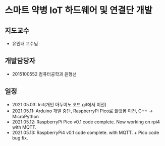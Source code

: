 # 스마트 약병 IoT 하드웨어 및 연결단 개발

## 지도교수
+ 유인태 교수님

## 개발담당자
+ 2015100552 컴퓨터공학과 윤형선

## 일정
+ 2021.05.03: Init(개인 아두이노 코드 git에서 이전)
+ 2021.05.11: Arduino 개발 중단, RaspberryPi Pico로 플랫폼 이전, C++ -> MicroPython
+ 2021.05.12: RaspberryPi Pico v0.1 code complete. Now working on rpi4 with MQTT.
+ 2021.05.13: RaspberryPi4 v0.1 code complete. with MQTT. + Pico code bug fix.
